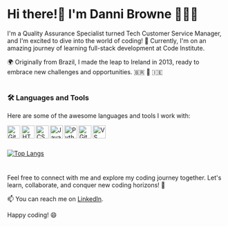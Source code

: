 # Hi there!👋 I'm Danni Browne 💁🏻‍♀️

I'm a Quality Assurance Specialist turned Tech Customer Service Manager, and I'm excited to dive into the world of coding! 🚀 Currently, I'm on an amazing journey of learning full-stack development at Code Institute.

🌍 Originally from Brazil, I made the leap to Ireland in 2013, ready to embrace new challenges and opportunities. 🇧🇷 🛫 🇮🇪

#

### 🛠️ Languages and Tools

Here are some of the awesome languages and tools I work with:

<img align="left" alt="Git" width="30px" src="https://cdn.jsdelivr.net/gh/devicons/devicon/icons/git/git-original.svg" />
<img align="left" alt="HTML" width="30px" src="https://cdn.jsdelivr.net/gh/devicons/devicon/icons/html5/html5-plain.svg" />
<img align="left" alt="CSS" width="30px" src="https://cdn.jsdelivr.net/gh/devicons/devicon/icons/css3/css3-plain.svg" />
<img align="left" alt="JavaScript" width="30px" src="https://cdn.jsdelivr.net/gh/devicons/devicon/icons/javascript/javascript-plain.svg" />
<img align="left" alt="Python" width="30px" src="https://cdn.jsdelivr.net/gh/devicons/devicon/icons/python/python-plain.svg" />
<img align="left" alt="GitHub" width="30px" src="https://cdn.jsdelivr.net/gh/devicons/devicon/icons/github/github-original.svg" />
<img align="left" alt="VS Code" width="30px" src="https://cdn.jsdelivr.net/gh/devicons/devicon/icons/vscode/vscode-original.svg" />

<br />

#
[![Top Langs](https://github-readme-stats.vercel.app/api/top-langs/?username=anuraghazra)](https://github.com/dannykadoshi/github-readme-stats)

#

Feel free to connect with me and explore my coding journey together. Let's learn, collaborate, and conquer new coding horizons! 🌟

📫 You can reach me on [LinkedIn](https://www.linkedin.com/in/dannibrowne/).

Happy coding! 😄
